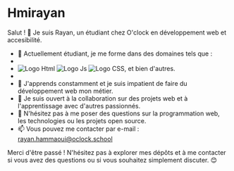 # Hmirayan

Salut ! 👋 Je suis Rayan, un étudiant chez O'clock en développement web et accesibilité.

- 🔭 Actuellement étudiant, je me forme dans des domaines tels que :
- 
- ![Logo Html](https://icones8.fr/icon/20909/html-5) ![Logo Js](https://icones8.fr/icon/108784/javascript) ![Logo CSS](https://icones8.fr/icon/21278/css3), et bien d'autres.
- 
- 🌱 J'apprends constamment et je suis impatient de faire du développement web mon métier.
- 🤝 Je suis ouvert à la collaboration sur des projets web et à l'apprentissage avec d'autres passionnés.
- 💬 N'hésitez pas à me poser des questions sur la programmation web, les technologies ou les projets open source.
- 📫 Vous pouvez me contacter par e-mail : rayan.hammaoui@oclock.school

Merci d'être passé ! N'hésitez pas à explorer mes dépôts et à me contacter si vous avez des questions ou si vous souhaitez simplement discuter. 😊